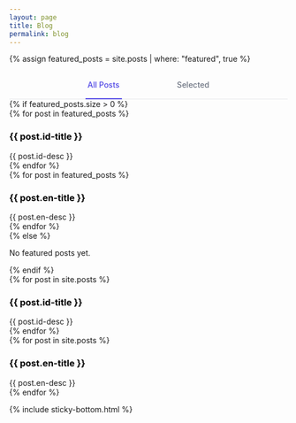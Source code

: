 ```yaml
---
layout: page
title: Blog
permalink: blog
---
```


{% assign featured_posts = site.posts | where: "featured", true %}

<div class="mb-8">
    <!-- Tab navigation with major spacing -->
    <div style="border-bottom: 1px solid #e5e7eb;">
        <nav style="display: flex; justify-content: center; margin-bottom: -1px;">
            <div style="display: flex; gap: 6rem;">
                <a id="all-label" href="javascript:void(0)" onclick="showTab('all')"
                    style="border-bottom: 2px solid #4f46e5; padding: 1rem 0.25rem; font-size: 0.875rem; font-weight: 500; color: #4f46e5; white-space: nowrap; text-decoration: none;"
                    aria-current="page">All Posts</a>
                <a id="featured-label" href="javascript:void(0)" onclick="showTab('featured')"
                    style="border-bottom: 2px solid transparent; padding: 1rem 0.25rem; font-size: 0.875rem; font-weight: 500; color: #6b7280; white-space: nowrap; text-decoration: none;">Selected</a>
            </div>
        </nav>
    </div>


  <!-- Featured Tab Content -->
  <div id="featured-tab" class="tab-content">
      {% if featured_posts.size > 0 %}
      <!-- <div class="grid md:grid-cols-2 gap-6"> -->
        <div data-lang="id" class="hidden">
      {% for post in featured_posts %}
      <div class="py-3">
          <h3>
              <a href="{{site.baseurl}}{{ post.url }}" style="color: black; text-decoration: none;">
                  <strong>{{ post.id-title }}</strong>
              </a>
          </h3>
          <div class="text-sm text-gray-400">{{ post.id-desc }}</div>
      </div>
      {% endfor %}
      </div>

<div data-lang="en">
      {% for post in featured_posts %}
      <div class="py-3">
          <h3>
              <a href="{{site.baseurl}}{{ post.url }}" style="color: black; text-decoration: none;">
                  <strong>{{ post.en-title }}</strong>
              </a>
          </h3>
          <div class="text-sm text-gray-400">{{ post.en-desc }}</div>
      </div>
      {% endfor %}
      </div>
      <!-- </div> -->
      {% else %}
      <p class="text-gray-500 italic">No featured posts yet.</p>
      {% endif %}

  </div>


<div id="all-tab" class="tab-content hidden">
<div data-lang="id" class="hidden">
    {% for post in site.posts %}
    <div class="py-3">
        <h3>
            <a href="{{site.baseurl}}{{ post.url }}" style="color: black; text-decoration: none;">
            <strong>{{ post.id-title }}</strong>
            </a>
    </h3>
    <div class="text-sm text-gray-400">{{ post.id-desc }}</div>
</div>
{% endfor %}
    </div>

<div data-lang="en">
    {% for post in site.posts %}
    <div class="py-3">
        <h3>
            <a href="{{site.baseurl}}{{ post.url }}" style="color: black; text-decoration: none;">
            <strong>{{ post.en-title }}</strong>
            </a>
    </h3>
    <div class="text-sm text-gray-400">{{ post.en-desc }}</div>
</div>
    {% endfor %}
    </div>

</div>

<script>
    function showTab(tabName) {
        // Hide all tabs
        const tabContents = document.querySelectorAll('.tab-content');
        tabContents.forEach(tab => tab.classList.add('hidden'));

        // Show the selected tab
        const selectedTab = document.getElementById(tabName + '-tab');
        if (selectedTab) {
            selectedTab.classList.remove('hidden');
        }

        // Reset all tab styles
        document.getElementById('featured-label').style.borderBottomColor = 'transparent';
        document.getElementById('featured-label').style.color = '#6b7280';
        document.getElementById('all-label').style.borderBottomColor = 'transparent';
        document.getElementById('all-label').style.color = '#6b7280';

        // Activate the selected tab
        document.getElementById(tabName + '-label').style.borderBottomColor = '#4f46e5';
        document.getElementById(tabName + '-label').style.color = '#4f46e5';
    }

    // Initialize tabs - make All Posts the default
    document.addEventListener('DOMContentLoaded', function () {
        showTab('all');
    });
</script>

<style>
    .active {
        font-weight: 500;
        color: #4f46e5;
        border-bottom: 2px solid #4f46e5;
    }
</style>

{% include sticky-bottom.html %}